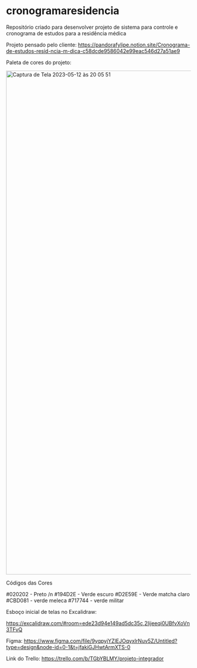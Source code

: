 # cronogramaresidencia
Repositório criado para desenvolver projeto de sistema para controle e cronograma de estudos para a residência médica

Projeto pensado pelo cliente: https://pandorafylipe.notion.site/Cronograma-de-estudos-resid-ncia-m-dica-c58dcde9586042e99eac546d27a51ae9


Paleta de cores do projeto: 

<img width="1371" alt="Captura de Tela 2023-05-12 às 20 05 51" src="https://github.com/marcellacstr/cronogramaresidencia/assets/112347434/2cdc79fb-e784-4975-a254-93bc04fd5e27">

Códigos das Cores 

#020202 - Preto /n
#194D2E - Verde escuro
#D2E59E - Verde matcha claro
#CBD081 - verde meleca
#717744 - verde militar 

Esboço inicial de telas no Excalidraw: 

https://excalidraw.com/#room=ede23d94e149ad5dc35c,2Iijeeqi0UBfvXoVn3TFvQ

Figma: https://www.figma.com/file/9yqpyjYZlEJOqyxlrNuv5Z/Untitled?type=design&node-id=0-1&t=jfakiGJHwtArmXTS-0

Link do Trello: https://trello.com/b/TGbYBLMY/projeto-integrador
